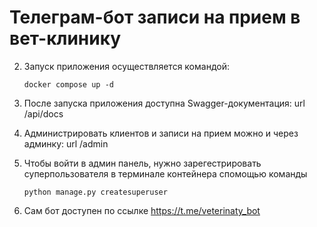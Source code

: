# Телеграм-бот записи на прием в вет-клинику


2. Запуск приложения осуществляется командой:
    ``` 
    docker compose up -d
   ```

3. После запуска приложения доступна Swagger-документация: url /api/docs

4. Администрировать клиентов и записи на прием можно и через админку: url /admin
5. Чтобы войти в админ панель, нужно
   зарегестрировать суперпользователя в терминале контейнера спомощью команды
   ```
   python manage.py createsuperuser
   ```
6. Сам бот доступен по ссылке https://t.me/veterinaty_bot
